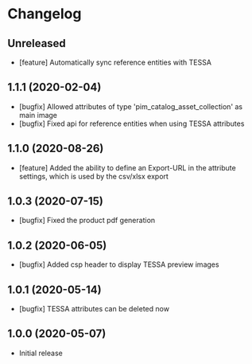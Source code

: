 # Changelog

## Unreleased
* [feature] Automatically sync reference entities with TESSA

## 1.1.1 (2020-02-04)
* [bugfix] Allowed attributes of type 'pim_catalog_asset_collection' as main image
* [bugfix] Fixed api for reference entities when using TESSA attributes

## 1.1.0 (2020-08-26)
* [feature] Added the ability to define an Export-URL in the attribute settings, which is used by the csv/xlsx export

## 1.0.3 (2020-07-15)
* [bugfix] Fixed the product pdf generation

## 1.0.2 (2020-06-05)
* [bugfix] Added csp header to display TESSA preview images

## 1.0.1 (2020-05-14)
* [bugfix] TESSA attributes can be deleted now

## 1.0.0 (2020-05-07)
* Initial release
